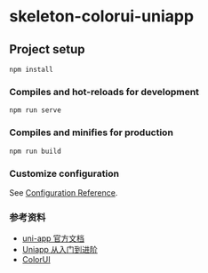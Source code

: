 # skeleton-colorui-uniapp

## Project setup
```
npm install
```

### Compiles and hot-reloads for development
```
npm run serve
```

### Compiles and minifies for production
```
npm run build
```

### Customize configuration
See [Configuration Reference](https://cli.vuejs.org/config/).

### 参考资料
- [uni-app 官方文档](https://uniapp.dcloud.io/)
- [Uniapp 从入门到进阶](https://juejin.im/book/5da9d16c5188254796427201)
- [ColorUI](https://github.com/weilanwl/ColorUI)
